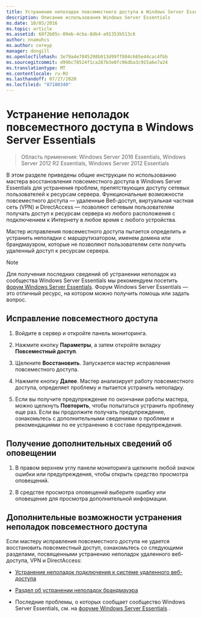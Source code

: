 ```yaml
---
title: Устранение неполадок повсеместного доступа в Windows Server Essentials
description: Описание использования Windows Server Essentials
ms.date: 10/03/2016
ms.topic: article
ms.assetid: 68f2b05c-09eb-4cba-8db4-a91353b513c6
author: nnamuhcs
ms.author: coreyp
manager: dongill
ms.openlocfilehash: 3e79a4e7845298b013d99ff804c665e44cac4fbb
ms.sourcegitcommit: d99bc78524f1ca287b3e8fc06dba3c915a6e7a24
ms.translationtype: MT
ms.contentlocale: ru-RU
ms.lasthandoff: 07/27/2020
ms.locfileid: "87180340"
---
```

# <a name="troubleshoot-anywhere-access-in-windows-server-essentials"></a>Устранение неполадок повсеместного доступа в Windows Server Essentials

>Область применения: Windows Server 2016 Essentials, Windows Server 2012 R2 Essentials, Windows Server 2012 Essentials

В этом разделе приведены общие инструкции по использованию мастера восстановления повсеместного доступа в Windows Server Essentials для устранения проблем, препятствующих доступу сетевых пользователей к ресурсам сервера. Функциональные возможности повсеместного доступа — удаленные Веб-доступ, виртуальная частная сеть (VPN) и DirectAccess — позволяют сетевым пользователям получать доступ к ресурсам сервера из любого расположения с подключением к Интернету в любое время с любого устройства.

Мастер исправления повсеместного доступа пытается определить и устранить неполадки с маршрутизатором, именем домена или брандмауэром, которые не позволяют пользователям сети получить удаленный доступ к ресурсам сервера.

> [!NOTE]
> Для получения последних сведений об устранении неполадок из сообщества Windows Server Essentials мы рекомендуем посетить [форум Windows Server Essentials](https://docs.microsoft.com/answers/topics/windows-server-essentials.html). Форум Windows Server Essentials — это отличный ресурс, на котором можно получить помощь или задать вопрос.

## <a name="to-repair-anywhere-access"></a>Исправление повсеместного доступа

1. Войдите в сервер и откройте панель мониторинга.

2. Нажмите кнопку **Параметры**, а затем откройте вкладку **Повсеместный доступ**.

3. Щелкните **Восстановить**. Запускается мастер исправления повсеместного доступа.

4. Нажмите кнопку **Далее**. Мастер анализирует работу повсеместного доступа, определяет проблему и пытается устранить неполадку.

5. Если вы получите предупреждение по окончании работы мастера, можно щелкнуть **Повторить**, чтобы попытаться устранить проблему еще раз. Если вы продолжите получать предупреждение, ознакомьтесь с дополнительными сведениями о проблеме и рекомендациями по ее устранению в составе предупреждения.

## <a name="to-get-more-information-about-an-alert"></a>Получение дополнительных сведений об оповещении

1. В правом верхнем углу панели мониторинга щелкните любой значок ошибки или предупреждения, чтобы открыть средство просмотра оповещений.

2. В средстве просмотра оповещений выберите ошибку или оповещение для просмотра дополнительной информации.

## <a name="additional-troubleshooting-for-anywhere-access"></a>Дополнительные возможности устранения неполадок повсеместного доступа
 Если мастеру исправления повсеместного доступа не удается восстановить повсеместный доступ, ознакомьтесь со следующими разделами, посвященными устранению неполадок удаленного веб-доступа, VPN и DirectAccess:

- [Устранение неполадок подключения к системе удаленного веб-доступа](Troubleshoot-Remote-Web-Access-connectivity-in-Windows-Server-Essentials.md)

- [Раздел об устранении неполадок брандмауэра](Troubleshoot-your-firewall-in-Windows-Server-Essentials.md)

- Последние проблемы, о которых сообщает сообщество Windows Server Essentials, см. на [форуме Windows Server Essentials](https://docs.microsoft.com/answers/topics/windows-server-essentials.html) .
